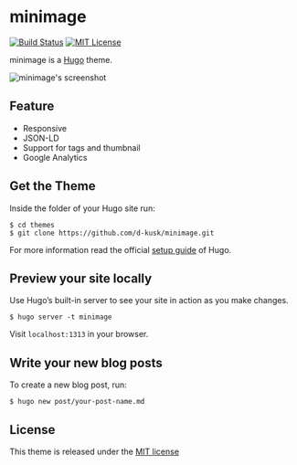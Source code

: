 # minimage
[![Build Status](https://travis-ci.org/d-kusk/minimage.svg?branch=develop)](https://travis-ci.org/d-kusk/minimage)
[![MIT License](http://img.shields.io/badge/license-MIT-blue.svg?style=flat)](https://github.com/d-kusk/minimage/blob/master/LICENSE.md)

minimage is a [Hugo](https://gohugo.io) theme.

![minimage's screenshot](https://github.com/d-kusk/minimage/blob/develop/images/tn.png)

## Feature

- Responsive
- JSON-LD
- Support for tags and thumbnail
- Google Analytics

## Get the Theme
Inside the folder of your Hugo site run:

```
$ cd themes
$ git clone https://github.com/d-kusk/minimage.git
```

For more information read the official [setup guide](https://gohugo.io/overview/installing/) of Hugo.

## Preview your site locally
Use Hugo’s built-in server to see your site in action as you make changes.

```
$ hugo server -t minimage
```

Visit ``localhost:1313`` in your browser.

## Write your new blog posts
To create a new blog post, run:

```
$ hugo new post/your-post-name.md
```

## License
This theme is released under the [MIT license](https://github.com/d-kusk/minimage/blob/master/LICENSE.md)
